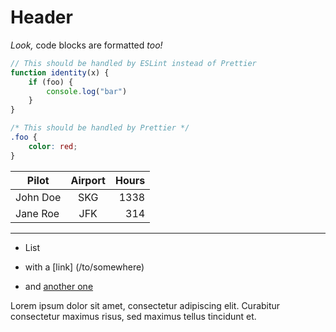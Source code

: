 # Header

_Look,_ code blocks are formatted _too!_

```js
// This should be handled by ESLint instead of Prettier
function identity(x) {
	if (foo) {
		console.log("bar")
	}
}
```

```css
/* This should be handled by Prettier */
.foo {
	color: red;
}
```

| Pilot    | Airport | Hours |
| -------- | :-----: | ----: |
| John Doe |   SKG   |  1338 |
| Jane Roe |   JFK   |   314 |

---

- List
- with a [link] (/to/somewhere)
- and [another one]

  [another one]: http://example.com "Example title"

Lorem ipsum dolor sit amet, consectetur adipiscing elit.
Curabitur consectetur maximus risus, sed maximus tellus tincidunt et.
